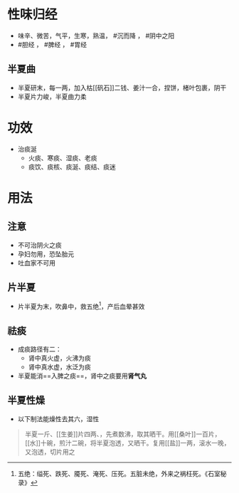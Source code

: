 # 性味归经
- 味辛、微苦，气平，生寒，熟温， #沉而降 ， #阴中之阳 
- #胆经 ， #脾经 ， #胃经 
## 半夏曲
- 半夏研末，每一两，加入枯[[矾石]]二钱、姜汁一合，捏饼，楮叶包裹，阴干
- 半夏片力峻，半夏曲力柔
# 功效
- 治痰涎
    - 火痰、寒痰、湿痰、老痰
    - 痰饮、痰核、痰涎、痰结、痰迷
# 用法
## 注意
- 不可治阴火之痰
- 孕妇勿用，恐坠胎元
- 吐血家不可用
## 片半夏
- 片半夏为末，吹鼻中，救五绝[^1]，产后血晕甚效
## 祛痰
- 成痰路径有二：
    - 肾中真火虚，火沸为痰
    - 肾中真水虚，水泛为痰
- 半夏能消==入脾之痰==，肾中之痰要用**肾气丸**
## 半夏性燥
- 以下制法能燥性去其六，湿性
>半夏一斤、[[生姜]]片四两、，先煮数沸，取其晒干。用[[桑叶]]一百片，[[水]]十碗，煎汁二碗，将半夏泡透，又晒干。复用[[盐]]一两，滚水一晚，又泡透，切片用之





[^1]:五绝：缢死、跌死、魇死、淹死、压死。五脏未绝，外来之祸枉死。《石室秘录》